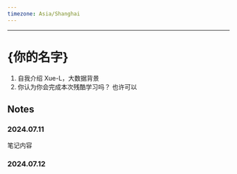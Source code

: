 ```yaml
---
timezone: Asia/Shanghai
---
```



---

# {你的名字}

1. 自我介绍
   Xue-L，大数据背景
3. 你认为你会完成本次残酷学习吗？
   也许可以
## Notes

<!-- Content_START -->

### 2024.07.11

笔记内容

### 2024.07.12

<!-- Content_END -->
